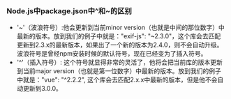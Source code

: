 

### Node.js中package.json中^和~的区别

- '~'（波浪符号）:他会更新到当前minor version（也就是中间的那位数字）中最新的版本。放到我们的例子中就是："exif-js": "~2.3.0"，这个库会去匹配更新到2.3.x的最新版本，如果出了一个新的版本为2.4.0，则不会自动升级。波浪符号是曾经npm安装时候的默认符号，现在已经变为了插入符号。
- '^'（插入符号）: 这个符号就显得非常的灵活了，他将会把当前库的版本更新到当前major version（也就是第一位数字）中最新的版本。放到我们的例子中就是："vue": "^2.2.2", 这个库会去匹配2.x.x中最新的版本，但是他不会自动更新到3.0.0。

